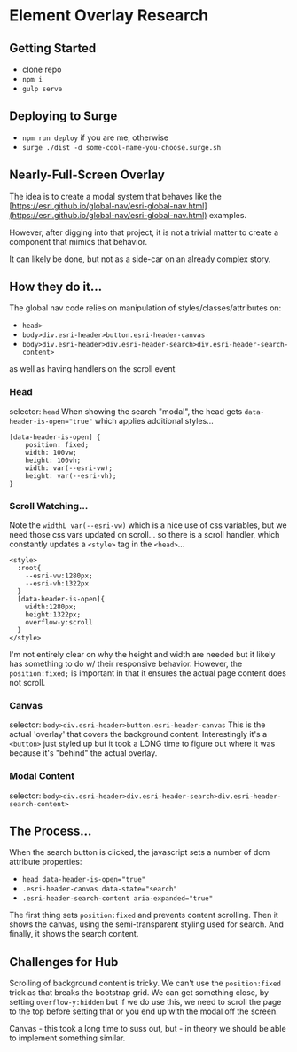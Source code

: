 # Element Overlay Research

## Getting Started
- clone repo
- `npm i`
- `gulp serve`

## Deploying to Surge
- `npm run deploy` if you are me, otherwise
- `surge ./dist -d some-cool-name-you-choose.surge.sh`


## Nearly-Full-Screen Overlay

The idea is to create a modal system that behaves like the [https://esri.github.io/global-nav/esri-global-nav.html](https://esri.github.io/global-nav/esri-global-nav.html) examples.

However, after digging into that project, it is not a trivial matter to create a component that mimics that behavior.

It can likely be done, but not as a side-car on an already complex story.

## How they do it...

The global nav code relies on manipulation of styles/classes/attributes on:

- `head>`
- `body>div.esri-header>button.esri-header-canvas`
- `body>div.esri-header>div.esri-header-search>div.esri-header-search-content>`

as well as having handlers on the scroll event

### Head
selector: `head`
When showing the search "modal", the head gets `data-header-is-open="true"` which applies additional styles...

```
[data-header-is-open] {
    position: fixed;
    width: 100vw;
    height: 100vh;
    width: var(--esri-vw);
    height: var(--esri-vh);
}
```

### Scroll Watching...
Note the `widthL var(--esri-vw)` which is a nice use of css variables, but we need those css vars updated on scroll... so there is a scroll handler, which constantly updates a `<style>` tag in the `<head>`...

```
<style>
  :root{
    --esri-vw:1280px;
    --esri-vh:1322px
  }
  [data-header-is-open]{
    width:1280px;
    height:1322px;
    overflow-y:scroll
  }
</style>
```
I'm not entirely clear on why the height and width are needed but it likely has something to do w/ their responsive behavior. However, the `position:fixed;` is important in that it ensures the actual page content does not scroll.

### Canvas
selector: `body>div.esri-header>button.esri-header-canvas`
This is the actual 'overlay' that covers the background content. Interestingly it's a `<button>` just styled up but it took a LONG time to figure out where it was because it's "behind" the actual overlay.


### Modal Content
selector: `body>div.esri-header>div.esri-header-search>div.esri-header-search-content>`


## The Process...

When the search button is clicked, the javascript sets a number of dom attribute properties:

- `head data-header-is-open="true"`
- `.esri-header-canvas data-state="search"`
- `.esri-header-search-content aria-expanded="true"`

The first thing sets `position:fixed` and prevents content scrolling. Then it shows the canvas, using the semi-transparent styling used for search. And finally, it shows the search content.


## Challenges for Hub

Scrolling of background content is tricky. We can't use the `position:fixed` trick as that breaks the bootstrap grid. We can get something close, by setting `overflow-y:hidden` but if we do use this, we need to scroll the page to the top before setting that or you end up with the modal off the screen.

Canvas - this took a long time to suss out, but - in theory we should be able to implement something similar.
